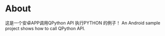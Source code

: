 # About

这是一个安卓APP调用QPython API 执行PYTHON 的例子！
An Android sample project shows how to call QPython API.
